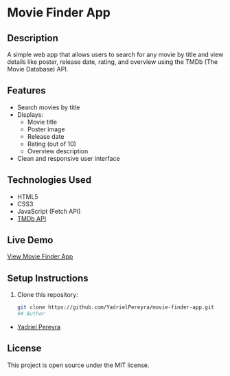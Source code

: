 # Movie Finder App

## Description
A simple web app that allows users to search for any movie by title and view details like poster, release date, rating, and overview using the TMDb (The Movie Database) API.

## Features
- Search movies by title
- Displays:
  - Movie title
  - Poster image
  - Release date
  - Rating (out of 10)
  - Overview description
- Clean and responsive user interface

## Technologies Used
- HTML5
- CSS3
- JavaScript (Fetch API)
- [TMDb API](https://www.themoviedb.org/documentation/api)

## Live Demo
[View Movie Finder App](https://yadrielpereyra.github.io/movie-finder-app/)

## Setup Instructions
1. Clone this repository:
   ```bash
   git clone https://github.com/YadrielPereyra/movie-finder-app.git
   ## Author
- [Yadriel Pereyra](https://github.com/YadrielPereyra)

## License
This project is open source under the MIT license.
